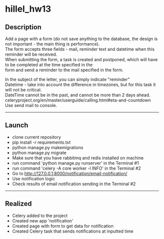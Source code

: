 # hillel_hw13

## Description

Add a page with a form (do not save anything to the database, the design is not important - the main thing is performance).<br />
The form accepts three fields - mail, reminder text and datetime when this reminder will be received.<br />
When submitting the form, a task is created and postponed, which will have to be completed at the time specified in the<br />
form and send a reminder to the mail specified in the form.

In the subject of the letter, you can simply indicate "reminder"<br />
Datetime - take into account the difference in timezones, but for this task it will not be critical. <br />
DateTime cannot be in the past, and cannot be more than 2 days ahead.<br />
celeryproject.org/en/master/userguide/calling.html#eta-and-countdown<br />
Use send mail to console.<br />

--------

## Launch

* clone current repository
* pip install -r requirements.txt
* python manage.py makemigrations
* python manage.py migrate
* Make sure that you have rabbitmq and redis installed on machine 
* run command 'python manage.py runserver' in the Terminal #1
* run command 'celery -A core worker -l INFO' in the Terminal #2
* Go to http://127.0.0.1:8000/notification/email-notification/
* Use notification logic
* Check results of email notification sending in the Terminal #2

--------

## Realized

* Celery added to the project
* Created new app 'notification'
* Created page with form to get data for notification
* Created Celery task that sends notifications at inputted time
